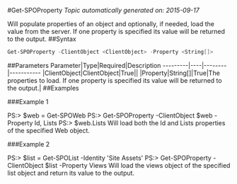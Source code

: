 #Get-SPOProperty
*Topic automatically generated on: 2015-09-17*

Will populate properties of an object and optionally, if needed, load the value from the server. If one property is specified its value will be returned to the output.
##Syntax
```powershell
Get-SPOProperty -ClientObject <ClientObject> -Property <String[]>
```


##Parameters
Parameter|Type|Required|Description
---------|----|--------|-----------
|ClientObject|ClientObject|True||
|Property|String[]|True|The properties to load. If one property is specified its value will be returned to the output.|
##Examples

###Example 1
    
PS:> $web = Get-SPOWeb
PS:> Get-SPOProperty -ClientObject $web -Property Id, Lists
PS:> $web.Lists
Will load both the Id and Lists properties of the specified Web object.

###Example 2
    
PS:> $list = Get-SPOList -Identity 'Site Assets'
PS:> Get-SPOProperty -ClientObject $list -Property Views
Will load the views object of the specified list object and return its value to the output.
<!-- Ref: 97C4909D3A502A63A42087BA80AA02D2 -->